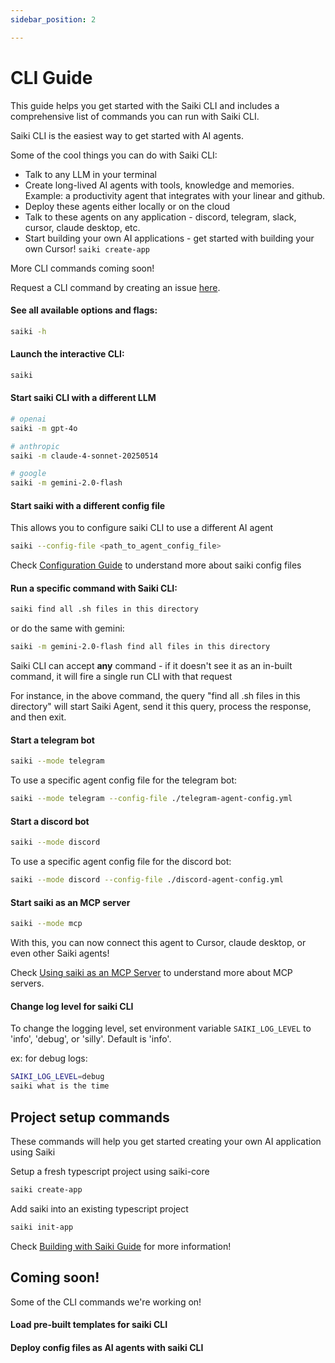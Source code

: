 ```yaml
---
sidebar_position: 2

---
```


# CLI Guide

This guide helps you get started with the Saiki CLI and includes a comprehensive list of commands you can run with Saiki CLI.

Saiki CLI is the easiest way to get started with AI agents.

Some of the cool things you can do with Saiki CLI:

- Talk to any LLM in your terminal
- Create long-lived AI agents with tools, knowledge and memories. Example: a productivity agent that integrates with your linear and github.
- Deploy these agents either locally or on the cloud
- Talk to these agents on any application - discord, telegram, slack, cursor, claude desktop, etc.
- Start building your own AI applications - get started with building your own Cursor! `saiki create-app`


More CLI commands coming soon! 

Request a CLI command by creating an issue [here](https://github.com/truffle-ai/saiki/issues).


#### **See all available options and flags:**

```bash
saiki -h
```

#### **Launch the interactive CLI:**
```bash
saiki
```

#### **Start saiki CLI with a different LLM**
```bash
# openai
saiki -m gpt-4o

# anthropic
saiki -m claude-4-sonnet-20250514

# google
saiki -m gemini-2.0-flash
```


#### **Start saiki with a different config file**

This allows you to configure saiki CLI to use a different AI agent
```bash
saiki --config-file <path_to_agent_config_file>
```

Check [Configuration Guide](./configuring-saiki/overview) to understand more about saiki config files

#### **Run a specific command with Saiki CLI:**

```bash
saiki find all .sh files in this directory
```

or do the same with gemini:

```bash
saiki -m gemini-2.0-flash find all files in this directory
```

Saiki CLI can accept __any__ command - if it doesn't see it as an in-built command, it will fire a single run CLI with that request

For instance, in the above command, the query "find all .sh files in this directory" will start Saiki Agent, send it this query, process the response, and then exit.


#### **Start a telegram bot**

```bash
saiki --mode telegram
```
To use a specific agent config file for the telegram bot:
```bash
saiki --mode telegram --config-file ./telegram-agent-config.yml
```

<!-- Todo: add telegram demo -->

#### **Start a discord bot**
```bash
saiki --mode discord
```
To use a specific agent config file for the discord bot:
```bash
saiki --mode discord --config-file ./discord-agent-config.yml
```

<!-- Todo: add discord demo -->

#### **Start saiki as an MCP server**
```bash
saiki --mode mcp
```

With this, you can now connect this agent to Cursor, claude desktop, or even other Saiki agents!

Check [Using saiki as an MCP Server](./saiki-as-mcp-server.md) to understand more about MCP servers.


#### **Change log level for saiki CLI**

To change the logging level, set environment variable `SAIKI_LOG_LEVEL` to 'info', 'debug', or 'silly'. Default is 'info'.

ex: for debug logs:
```bash
SAIKI_LOG_LEVEL=debug
saiki what is the time
```


## Project setup commands

These commands will help you get started creating your own AI application using Saiki

Setup a fresh typescript project using saiki-core
```bash
saiki create-app
```

Add saiki into an existing typescript project
```bash
saiki init-app
```

Check [Building with Saiki Guide](../tutorials/building-with-saiki/introduction) for more information!

## Coming soon!

Some of the CLI commands we're working on!

#### Load pre-built templates for saiki CLI

#### Deploy config files as AI agents with saiki CLI
